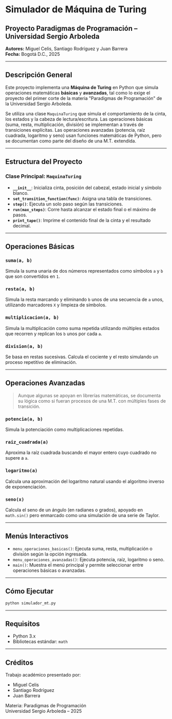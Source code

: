 
# Simulador de Máquina de Turing

## Proyecto Paradigmas de Programación – Universidad Sergio Arboleda

**Autores:** Miguel Celis, Santiago Rodríguez y Juan Barrera  
**Fecha:** Bogotá D.C., 2025

---

## Descripción General

Este proyecto implementa una **Máquina de Turing** en Python que simula operaciones matemáticas **básicas** y **avanzadas**, tal como lo exige el proyecto del primer corte de la materia "Paradigmas de Programación" de la Universidad Sergio Arboleda.

Se utiliza una clase `MaquinaTuring` que simula el comportamiento de la cinta, los estados y la cabeza de lectura/escritura. Las operaciones básicas (suma, resta, multiplicación, división) se implementan a través de transiciones explícitas. Las operaciones avanzadas (potencia, raíz cuadrada, logaritmo y seno) usan funciones matemáticas de Python, pero se documentan como parte del diseño de una M.T. extendida.

---

## Estructura del Proyecto

### Clase Principal: `MaquinaTuring`

- **`__init__`**: Inicializa cinta, posición del cabezal, estado inicial y símbolo blanco.
- **`set_transition_function(func)`**: Asigna una tabla de transiciones.
- **`step()`**: Ejecuta un solo paso según las transiciones.
- **`run(max_steps)`**: Corre hasta alcanzar el estado final o el máximo de pasos.
- **`print_tape()`**: Imprime el contenido final de la cinta y el resultado decimal.

---

## Operaciones Básicas

### `suma(a, b)`
Simula la suma unaria de dos números representados como símbolos `a` y `b` que son convertidos en `1`.

### `resta(a, b)`
Simula la resta marcando y eliminando `b` unos de una secuencia de `a` unos, utilizando marcadores `X` y limpieza de símbolos.

### `multiplicacion(a, b)`
Simula la multiplicación como suma repetida utilizando múltiples estados que recorren y replican los `b` unos por cada `a`.

### `division(a, b)`
Se basa en restas sucesivas. Calcula el cociente y el resto simulando un proceso repetitivo de eliminación.

---

## Operaciones Avanzadas

> Aunque algunas se apoyan en librerías matemáticas, se documenta su lógica como si fueran procesos de una M.T. con múltiples fases de transición.

### `potencia(a, b)`
Simula la potenciación como multiplicaciones repetidas.

### `raiz_cuadrada(a)`
Aproxima la raíz cuadrada buscando el mayor entero cuyo cuadrado no supere a `a`.

### `logaritmo(a)`
Calcula una aproximación del logaritmo natural usando el algoritmo inverso de exponenciación.

### `seno(x)`
Calcula el seno de un ángulo (en radianes o grados), apoyado en `math.sin()` pero enmarcado como una simulación de una serie de Taylor.

---

## Menús Interactivos

- `menu_operaciones_basicas()`: Ejecuta suma, resta, multiplicación o división según la opción ingresada.
- `menu_operaciones_avanzadas()`: Ejecuta potencia, raíz, logaritmo o seno.
- `main()`: Muestra el menú principal y permite seleccionar entre operaciones básicas o avanzadas.

---

## Cómo Ejecutar

```bash
python simulador_mt.py
```

---

## Requisitos

- Python 3.x
- Bibliotecas estándar: `math`

---

## Créditos

Trabajo académico presentado por:
- Miguel Celis
- Santiago Rodríguez
- Juan Barrera

Materia: Paradigmas de Programación  
Universidad Sergio Arboleda – 2025
